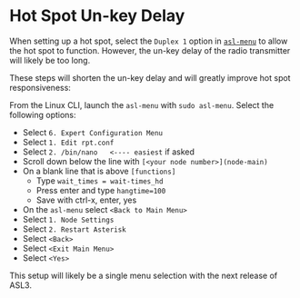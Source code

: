 # Hot Spot Un-key Delay
When setting up a hot spot, select the `Duplex 1` option in [`asl-menu`](../user-guide/index.md) to allow the hot spot to function. However, the un-key delay of the radio transmitter will likely be too long.

These steps will shorten the un-key delay and will greatly improve hot spot responsiveness:

From the Linux CLI, launch the `asl-menu` with `sudo asl-menu`. Select the following options:

* Select `6. Expert Configuration Menu`
* Select `1. Edit rpt.conf`
* Select `2. /bin/nano   <---- easiest` if asked
* Scroll down below the line with `[<your node number>](node-main)`
* On a blank line that is above `[functions]`
    * Type `wait_times = wait-times_hd`
    * Press enter and type `hangtime=100`
    * Save with ctrl-x, enter, yes
* On the `asl-menu` select `<Back to Main Menu>`
* Select `1. Node Settings`
* Select `2. Restart Asterisk`
* Select `<Back>`
* Select `<Exit Main Menu>`
* Select `<Yes>`

This setup will likely be a single menu selection with the next release of ASL3.